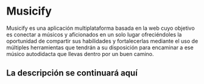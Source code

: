 # Musicify  

Musicify es una aplicación multiplataforma basada en la web cuyo objetivo es conectar a músicos y aficionados en un solo lugar ofreciéndoles la oportunidad de compartir sus habilidades y fortalecerlas mediante el uso de múltiples herramientas que tendrán a su disposición para encaminar a ese músico autodidacta que llevas dentro por un buen camino.  

## La descripción se continuará aquí